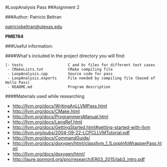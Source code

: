 #LoopAnalysis Pass
##Asignment 2

###Author:
Patricio Beltran

[patriciobeltran@utexas.edu](mailto:patriciobeltran@utexas.edu)

**PMB784**

###Useful information:

####What's included
In the project directory you will find:

```
|- tests					C and bc files for different test cases
 - CMakeLists.txt			CMake compiling file
 - LoopAnalysis.cpp			Source code for pass
 - LoopAnalysis.exports		File needed by compiling file (based of Hello Pass)
 - README.md				Program description
```

####Materials used while researching
- http://llvm.org/docs/WritingAnLLVMPass.html
- http://llvm.org/docs/CMake.html
- http://llvm.org/docs/ProgrammersManual.html
- http://llvm.org/docs/LangRef.html
- http://llvm.org/docs/GettingStarted.html#getting-started-with-llvm
- http://llvm.org/pubs/2004-09-22-LCPCLLVMTutorial.pdf
- http://llvm.org/docs/CommandGuide/
- http://llvm.org/docs/doxygen/html/classllvm_1_1LoopInfoWrapperPass.html
- http://llvm.org/docs/doxygen/html/
- http://laure.gonnord.org/pro/research/ER03_2015/lab3_intro.pdf

